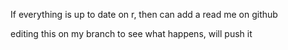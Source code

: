 If everything is up to date on r, then can add a read me on github

editing this on my branch to see what happens, will push it 